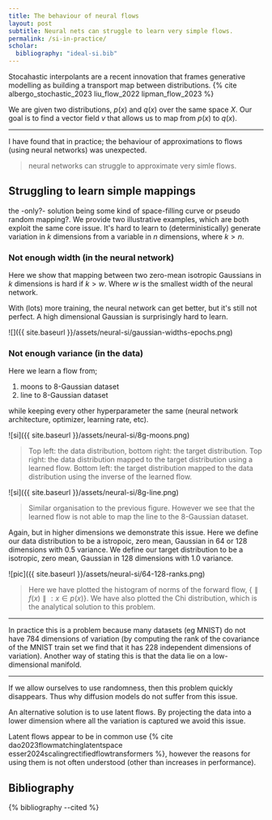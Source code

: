 ```yaml
---
title: The behaviour of neural flows
layout: post
subtitle: Neural nets can struggle to learn very simple flows.
permalink: /si-in-practice/
scholar:
  bibliography: "ideal-si.bib"
---
```


<!-- 
issues i want to cover;

- width issues and dimensionality.
- how does stochasticity / noise help / hurt? (variance of the grad estimates. smoothness of the flow)
- how close is the learned vfield to the exact solution? is there a global minima?
- 
 -->

Stocahastic interpolants are a recent innovation that frames generative modelling as building a transport map between distributions. {% cite albergo_stochastic_2023 liu_flow_2022 lipman_flow_2023 %}

We are given two distributions, $p(x)$ and $q(x)$ over the same space $X$. Our goal is to find a vector field $v$ that allows us to map from $p(x)$ to $q(x)$.

***

I have found that in practice; the behaviour of approximations to flows (using neural networks) was unexpected.

> neural networks can struggle to approximate very simle flows.

<!-- 
the alignment of the vector fields and the KL div can be highly uncorrelated?! 
training doesnt really care about low probability regions. p_t(z)
-->


## Struggling to learn simple mappings

<side>the -only?- solution being some kind of space-filling curve or pseudo random mapping?.</side>
We provide two illustrative examples, which are both exploit the same core issue. It's hard to learn to (deterministically) generate variation in $k$ dimensions from a variable in $n$ dimensions, where $k > n$.

### Not enough width (in the neural network)

Here we show that mapping between two zero-mean isotropic Gaussians in $k$ dimensions is hard if $k > w$. Where $w$ is the smallest width of the neural network.

With (lots) more training, the neural network can get better, but it's still not perfect.
A high dimensional Gaussian is surprisingly hard to learn.

![]({{ site.baseurl }}/assets/neural-si/gaussian-widths-epochs.png)

### Not enough variance (in the data)

Here we learn a flow from;

1. moons to 8-Gaussian dataset
2. line to 8-Gaussian dataset

while keeping every other hyperparameter the same (neural network architecture, optimizer, learning rate, etc).

![si]({{ site.baseurl }}/assets/neural-si/8g-moons.png)

> Top left: the data distribution, bottom right: the target distribution. Top right: the data distribution mapped to the target distribution using a learned flow. Bottom left: the target distribution mapped to the data distribution using the inverse of the learned flow.

![si]({{ site.baseurl }}/assets/neural-si/8g-line.png)

> Similar organisation to the previous figure. However we see that the learned flow is not able to map the line to the 8-Gaussian dataset.

Again, but in higher dimensions we demonstrate this issue. Here we define our data distribution to be a istropoic, zero mean, Gaussian in 64 or 128 dimensions with 0.5 variance. We define our target distribution to be a isotropic, zero mean, Gaussian in 128 dimensions with 1.0 variance.

![pic]({{ site.baseurl }}/assets/neural-si/64-128-ranks.png)

> Here we have plotted the histogram of norms of the forward flow, $\{\parallel f(x) \parallel: x \in p(x)\}$. We have also plotted the Chi distribution, which is the analytical solution to this problem.

***

In practice this is a problem because many datasets (eg MNIST) do not have 784 dimensions of variation (by computing the rank of the covariance of the MNIST train set we find that it has 228 independent dimensions of variation). Another way of stating this is that the data lie on a low-dimensional manifold.

***

If we allow ourselves to use randomness, then this problem quickly disappears. Thus why diffusion models do not suffer from this issue.

An alternative solution is to use latent flows.
By projecting the data into a lower dimension where all the variation is captured we avoid this issue.

<!-- (could also swap the target distribution for a lower dimensional one) -->

Latent flows appear to be in common use {% cite dao2023flowmatchinglatentspace esser2024scalingrectifiedflowtransformers %}, however the reasons for using them is not often understood (other than increases in performance).

## Bibliography

{% bibliography --cited %}

